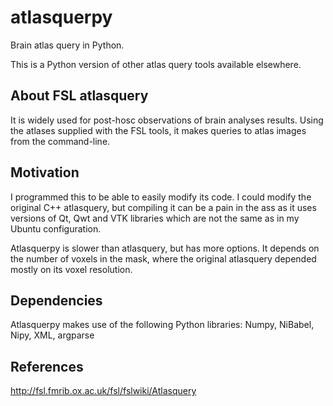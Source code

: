 atlasquerpy
===========

Brain atlas query in Python.

This is a Python version of other atlas query tools available elsewhere.

About FSL atlasquery
--------------------

It is widely used for post-hosc observations of brain analyses results. 
Using the atlases supplied with the FSL tools, it makes queries to atlas images
from the command-line.

Motivation
----------
I programmed this to be able to easily modify its code.
I could modify the original C++ atlasquery, but compiling it can be a pain in
the ass as it uses versions of Qt, Qwt and VTK libraries which are not the same
as in my Ubuntu configuration.


Atlasquerpy is slower than atlasquery, but has more options. 
It depends on the number of voxels in the mask, where the original 
atlasquery depended mostly on its voxel resolution.

Dependencies
------------
Atlasquerpy makes use of the following Python libraries:
Numpy, NiBabel, Nipy, XML, argparse

References
----------
http://fsl.fmrib.ox.ac.uk/fsl/fslwiki/Atlasquery
